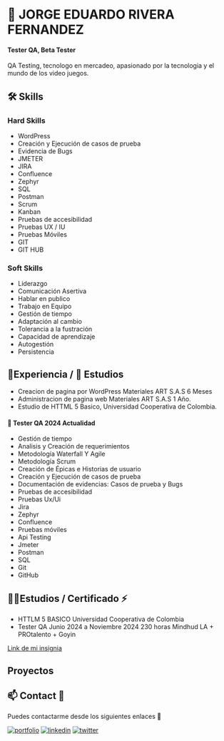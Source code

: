 
# 🚀 JORGE EDUARDO RIVERA FERNANDEZ
#### Tester QA, Beta Tester 
QA Testing, tecnologo en mercadeo, apasionado por la tecnologia y el mundo de los video juegos. 


## 🛠 Skills

### Hard Skills
- WordPress 
- Creación y Ejecución de casos de prueba
- Evidencia de Bugs
- JMETER
- JIRA
- Confluence
- Zephyr
- SQL
- Postman
- Scrum
- Kanban
- Pruebas de accesibilidad
- Pruebas UX / IU
- Pruebas Móviles
- GIT
- GIT HUB
### Soft Skills 
- Liderazgo
- Comunicación Asertiva
- Hablar en publico
- Trabajo en Equipo
- Gestión de tiempo
- Adaptación al cambio
- Tolerancia a la fustración
- Capacidad de aprendizaje
- Autogestión
- Persistencia
## 🧠Experiencia / 🌱 Estudios

- Creacion de pagina por WordPress Materiales ART S.A.S 6 Meses
- Administracion de pagina web Materiales ART S.A.S 1 Año.
- Estudio de HTTML 5 Basico, Universidad Cooperativa de Colombia.
#### 🔭 Tester QA 2024 Actualidad
- Gestión de tiempo
- Analisis y Creación de requerimientos
- Metodología Waterfall Y Agile
- Metodología Scrum
- Creación de Épicas e Historias de usuario
- Creación y Ejecución de casos de prueba
- Documentación de evidencias: Casos de prueba y Bugs
- Pruebas de accesibilidad
- Pruebas Ux/Ui
- Jira
- Zephyr
- Confluence
- Pruebas móviles
- Api Testing
- Jmeter
- Postman
- SQL
- Git
- GitHub

## 👩‍💻Estudios / Certificado ⚡️
- HTTLM 5 BASICO
Universidad Cooperativa de Colombia
- Tester QA Junio 2024 a Noviembre 2024 230 horas
Mindhud LA + PROtalento + Goyin

[Link de mi insignia](https://github.com/JorgeERF/JorgeERF)

## Proyectos
## 📫 Contact 💬
Puedes contactarme desde los siguientes enlaces 🔗

[![portfolio](https://img.shields.io/badge/my_portfolio-000?style=for-the-badge&logo=ko-fi&logoColor=green)](https://github.com/JorgeERF/JorgeERF/)
[![linkedin](https://img.shields.io/badge/linkedin-0A66C2?style=for-the-badge&logo=linkedin&logoColor=white)](https://www.linkedin.com/in/jorge-fernández-45857b280/)
[![twitter](https://img.shields.io/badge/gmail-1DA1F2?style=for-the-badge&logo=gmail&logoColor=white)](https://mail.google.com/mail/u/0/#inbox?compose=CllgCJTJnRjXcjZRPbwxZkBTdrHbvzbDFvkFmBxLWXWKpNjTjtNxCRJsZdsPzXmSncBVqrfzdgB) 
